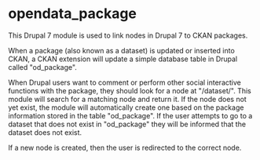 opendata_package
================

This Drupal 7 module is used to link nodes in Drupal 7 to CKAN packages.

When a package (also known as a dataset) is updated or inserted into CKAN, 
a CKAN extension will update a simple database table in Drupal called "od_package".

When Drupal users want to comment or perform other social interactive functions
with the package, they should look for a node at "/dataset/<package ID>". This
module will search for a matching node and return it. If the node does not yet
exist, the module will automatically create one based on the package information
stored in the table "od_package". If the user attempts to go to a dataset that
does not exist in "od_package" they will be informed that the dataset does not exist.

If a new node is created, then the user is redirected to the correct node.


